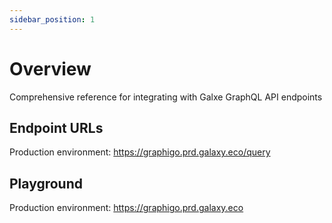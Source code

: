```yaml
---
sidebar_position: 1
---
```


# Overview

Comprehensive reference for integrating with Galxe GraphQL API endpoints

## Endpoint URLs

Production environment: https://graphigo.prd.galaxy.eco/query

## Playground

Production environment: https://graphigo.prd.galaxy.eco
